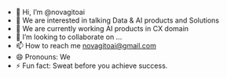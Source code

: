 - 👋 Hi, I’m @novagitoai
- 👀 We are interested in talking Data & AI products and Solutions 
- 🌱 We are currently working AI products in CX domain
- 💞️ I’m looking to collaborate on ...
- 📫 How to reach me novagitoai@gmail.com
- 😄 Pronouns: We
- ⚡ Fun fact: Sweat before you achieve success.

<!---
novagitoai/novagitoai is a ✨ special ✨ repository because its `README.md` (this file) appears on your GitHub profile.
You can click the Preview link to take a look at your changes.
--->
